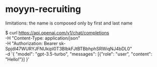 # moyyn-recruiting

limitations: the name is composed only by first and last name



$ curl https://api.openai.com/v1/chat/completions \
-H "Content-Type: application/json" \
-H "Authorization: Bearer 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" \
-d '{
"model": "gpt-3.5-turbo",
"messages": [{"role": "user", "content": "Hello!"}]
}'
